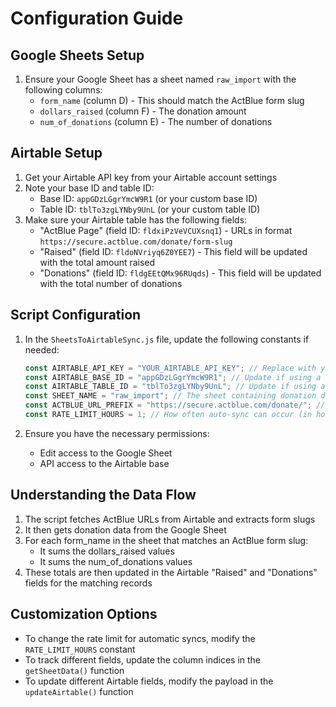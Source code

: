 # Configuration Guide

## Google Sheets Setup

1. Ensure your Google Sheet has a sheet named `raw_import` with the following columns:
   - `form_name` (column D) - This should match the ActBlue form slug
   - `dollars_raised` (column F) - The donation amount
   - `num_of_donations` (column E) - The number of donations

## Airtable Setup

1. Get your Airtable API key from your Airtable account settings
2. Note your base ID and table ID:
   - Base ID: `appGDzLGgrYmcW9R1` (or your custom base ID)
   - Table ID: `tblTo3zgLYNby9UnL` (or your custom table ID)
3. Make sure your Airtable table has the following fields:
   - "ActBlue Page" (field ID: `fldxiPzVeVCUXsnq1`) - URLs in format `https://secure.actblue.com/donate/form-slug`
   - "Raised" (field ID: `fldoNVriyq6Z0YEE7`) - This field will be updated with the total amount raised
   - "Donations" (field ID: `fldgEEtQMx96RUqds`) - This field will be updated with the total number of donations

## Script Configuration

1. In the `SheetsToAirtableSync.js` file, update the following constants if needed:
   ```javascript
   const AIRTABLE_API_KEY = "YOUR_AIRTABLE_API_KEY"; // Replace with your actual key (already updated in the script)
   const AIRTABLE_BASE_ID = "appGDzLGgrYmcW9R1"; // Update if using a different base
   const AIRTABLE_TABLE_ID = "tblTo3zgLYNby9UnL"; // Update if using a different table
   const SHEET_NAME = "raw_import"; // The sheet containing donation data
   const ACTBLUE_URL_PREFIX = "https://secure.actblue.com/donate/"; // The prefix of ActBlue URLs
   const RATE_LIMIT_HOURS = 1; // How often auto-sync can occur (in hours)
   ```

2. Ensure you have the necessary permissions:
   - Edit access to the Google Sheet
   - API access to the Airtable base

## Understanding the Data Flow

1. The script fetches ActBlue URLs from Airtable and extracts form slugs
2. It then gets donation data from the Google Sheet
3. For each form_name in the sheet that matches an ActBlue form slug:
   - It sums the dollars_raised values
   - It sums the num_of_donations values
4. These totals are then updated in the Airtable "Raised" and "Donations" fields for the matching records

## Customization Options

- To change the rate limit for automatic syncs, modify the `RATE_LIMIT_HOURS` constant
- To track different fields, update the column indices in the `getSheetData()` function
- To update different Airtable fields, modify the payload in the `updateAirtable()` function 